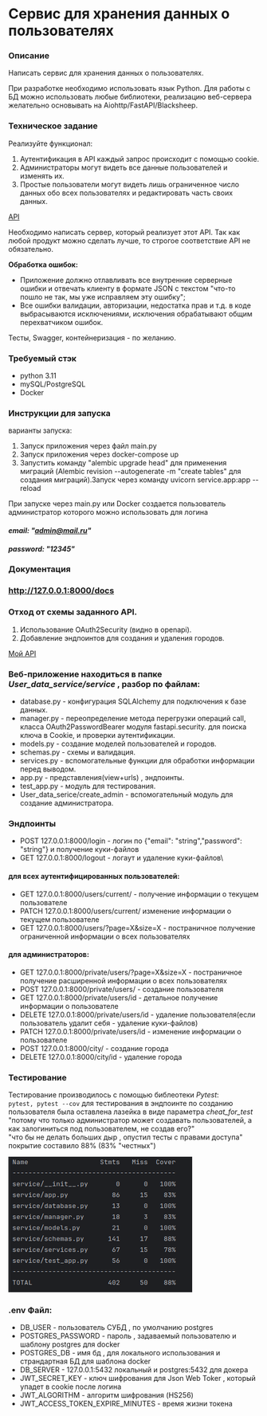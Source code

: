 # Сервис для хранения данных о пользователях


### Описание

Написать сервис для хранения данных о пользователях.

При разработке необходимо использовать язык Python. Для работы с БД можно использовать любые библиотеки, реализацию веб-сервера желательно основывать на Aiohttp/FastAPI/Blacksheep.
### Техническое задание

<aside>
Реализуйте функционал:

1. Аутентификация в API каждый запрос происходит с помощью cookie.
2. Администраторы могут видеть все данные пользователей и изменять их.
3. Простые пользователи могут видеть лишь ограниченное число данных обо всех
пользователях и редактировать часть своих данных.
</aside>

[API](https://file.notion.so/f/f/0771f0bb-b4cb-4a14-bc05-94cbd33fc70d/a24643b8-7bff-4195-b5fb-461da2271b4f/kefir_python_junior_test.json?id=cad56bab-4497-485e-b1ed-9c2834ef9ed9&table=block&spaceId=0771f0bb-b4cb-4a14-bc05-94cbd33fc70d&expirationTimestamp=1702290674374&signature=BlcVBj_grI50aoNshwPgTWo7pC_IiX1QRQp-Euj58TA&downloadName=kefir_python_junior_test.json)

Необходимо написать сервер, который реализует этот API.
Так как любой продукт можно сделать лучше, то строгое соответствие API не обязательно.

**Обработка ошибок:**

- Приложение должно отлавливать все внутренние серверные ошибки и отвечать клиенту
в формате JSON с текстом "что-то пошло не так, мы уже исправляем эту ошибку";
- Все ошибки валидации, авторизации, недостатка прав и т.д. в коде выбрасываются
исключениями, исключения обрабатывают общим перехватчиком ошибок.

Тесты, Swagger, контейнеризация - по желанию.
### Требуемый стэк

- python 3.11
- mySQL/PostgreSQL
- Docker

### Инструкции для запуска
варианты запуска:
1. Запуск приложения через файл main.py
2. Запуск приложения через docker-compose up
3. Запустить команду "alembic upgrade head" для применения миграций 
(Alembic revision --autogenerate -m "create tables" для создания миграций).Запуск через команду uvicorn service.app:app --reload


При запуске через main.py или Docker создается пользователь администратор которого можно использовать для логина 
#### _email: "admin@mail.ru"_
#### _password: "12345"_ 

### Документация 
### http://127.0.0.1:8000/docs
### Отход от схемы заданного API.

1. Использование OAuth2Security (видно в openapi).
2. Добавлениe эндпоинтов для создания и удаления городов.

[Мой API](https://github.com/Twicheg/Users_data_service/blob/main/my_openapi.json)

### Веб-приложение находиться в папке _User_data_service/service_ , разбор по файлам:
* database.py - конфигурация SQLAlchemy для подключения к базе данных.
* manager.py - переопределение метода перегрузки операций call, класса OAuth2PasswordBearer модуля fastapi.security.
для поиска ключа в Cookie, и проверки аутентификации. 
* models.py - создание моделей пользователей и городов.
* schemas.py - схемы и валидация.
* services.py - вспомогательные функции для обработки информации перед выводом.
* app.py - представления(view+urls) , эндпоинты.
* test_app.py - модуль для тестирования.
* User_data_serice/create_admin - вспомогательный модуль для создание администратора.


### Эндпоинты
* POST 127.0.0.1:8000/login - логин по {"email": "string","password": "string"} и получение куки-файлов
* GET 127.0.0.1:8000/logout - логаут и удаление куки-файлов\
#### для всех аутентифицированных пользователей:
* GET 127.0.0.1:8000/users/current/ - получение информации о текущем пользователе
* PATCH 127.0.0.1:8000/users/current/ изменение информации о текущем пользователе
* GET 127.0.0.1:8000/users/?page=X&size=X - постраничное получение ограниченной информации о всех пользователях
#### для администраторов:
* GET 127.0.0.1:8000/private/users/?page=X&size=X - постраничное получение расширенной информации о всех пользователях
* POST 127.0.0.1:8000/private/users/ - cоздание пользователя
* GET 127.0.0.1:8000/private/users/id - детальное получение информации о пользователе
* DELETE 127.0.0.1:8000/private/users/id - удаление пользователя(если пользователь удалит себя - удаление куки-файлов)
* PATCH 127.0.0.1:8000/private/users/id - изменение информации о пользователе
* POST 127.0.0.1:8000/city/ - создание города
* DELETE 127.0.0.1:8000/city/id - удаление города

### Тестирование

Тестирование производилось с помощью библеотеки _Pytest_:\
`pytest,
pytest --cov`
для тестирования в эндпоинте по созданию пользователя была оставлена лазейка в виде параметра _cheat_for_test_
"потому что только администратор может создавать пользователей, а как залогиниться под пользователем, не создав его?"\
"что бы не делать больших дыр , опустил тесты с правами доступа"
покрытие составило 88% (83% "честных")


![img.png](img.png)

### .env Файл:
* DB_USER  - пользователь СУБД , по умолчанию postgres
* POSTGRES_PASSWORD - пароль , задаваемый пользователю и шаблону postgres для docker
* POSTGRES_DB - имя бд , для локального использования и страндартная БД для шаблона docker
* DB_SERVER - 127.0.0.1:5432 локальный и postgres:5432 для докера
* JWT_SECRET_KEY - ключ шифрования для Json Web Toker , который упадет в cookie после логина
* JWT_ALGORITHM - алгоритм шифрования (HS256)
* JWT_ACCESS_TOKEN_EXPIRE_MINUTES - время жизни токена



